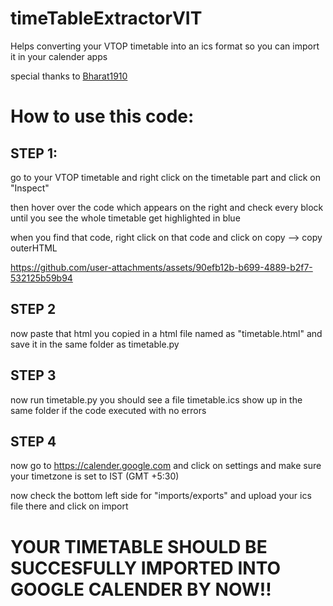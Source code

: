 # timeTableExtractorVIT
Helps converting your VTOP timetable into an ics format so you can import it in your calender apps

special thanks to [Bharat1910](https://github.com/Bharath1910)

# How to use this code:

## STEP 1:

go to your VTOP timetable and right click on the timetable part and click on "Inspect" 

then hover over the code which appears on the right and check every block until you see the whole timetable get highlighted in blue 

when you find that code, right click on that code and click on copy --> copy outerHTML

https://github.com/user-attachments/assets/90efb12b-b699-4889-b2f7-532125b59b94

## STEP 2

now paste that html you copied in a html file named as "timetable.html" and save it in the same folder as timetable.py

## STEP 3

now run timetable.py you should see a file timetable.ics show up in the same folder if the code executed with no errors

## STEP 4

now go to https://calender.google.com and click on settings and make sure your timetzone is set to IST (GMT +5:30) 

now check the bottom left side for "imports/exports" and upload your ics file there and click on import

# YOUR TIMETABLE SHOULD BE SUCCESFULLY IMPORTED INTO GOOGLE CALENDER BY NOW!!
